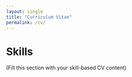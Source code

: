 ```yaml
---
layout: single
title: "Curriculum Vitae"
permalink: /cv/
---
```


# Skills
(Fill this section with your skill-based CV content)
